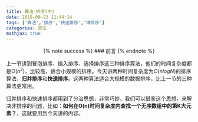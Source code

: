 ```yaml
---
title: 算法-排序(中)
date: 2018-09-23 11:44:14
tags: ['算法','排序','快速排序','堆排序']
categories: 算法
mathjax: true
---
```


<script async src="//pagead2.googlesyndication.com/pagead/js/adsbygoogle.js"></script>
<!-- 信息流广告 -->
<ins class="adsbygoogle"
     style="display:block"
     data-ad-client="ca-pub-4127326375481893"
     data-ad-slot="9105526840"
     data-ad-format="auto"
     data-full-width-responsive="true"></ins>
<script>
(adsbygoogle = window.adsbygoogle || []).push({});
</script>

<div style="text-align: center;">
{% note success %} 
### 前言
{% endnote %}
</div>

上一节讲到冒泡排序、插入排序、选择排序这三种排序算法，他们的时间复杂度都是$O(n^2)$，比较高，适合小规模的排序。今天讲两种时间复杂度为$O(nlogN)$的排序算法，**归并排序**和**快速排序**。这两种算法适合大规模的数据排序，比上一节的三种算法更常用。

归并排序和快速排序都用到了分治思想，非常巧妙，我们可以借鉴这个思想，来解决非排序的问题，比如：**如何在O(n)时间复杂度内查找一个无序数组中的第K大元素？**，这就要用到今天讲的内容。
